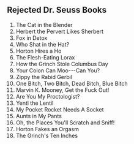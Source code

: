 <div id="wikitext">

<div style="display: none;">

Summary:unfortunate titles Parent:(Main.)<span
class="wikiword">[HumourousStuff](http://wiki.tamouse.org?n=Main.HumourousStuff?action=print)</span>
<span
class="wikiword">[IncludeMe](http://wiki.tamouse.org?n=Main.IncludeMe?action=edit)[?](http://wiki.tamouse.org?n=Main.IncludeMe?action=edit)</span>:[HumourousStuff](http://wiki.tamouse.org?n=Main.HumourousStuff?action=print)
Categories:[Articles](http://wiki.tamouse.org?n=Category.Articles),[Humour](http://wiki.tamouse.org?n=Category.Humour),[Collections](http://wiki.tamouse.org?n=Category.Collections)
Tags: dr seuss

</div>

<div class="vspace">

</div>

Rejected Dr. Seuss Books
------------------------

1.  The Cat in the Blender
2.  Herbert the Pervert Likes Sherbert
3.  Fox in Detox
4.  Who Shat in the Hat?
5.  Horton Hires a Ho
6.  The Flesh-Eating Lorax
7.  How the Grinch Stole Columbus Day
8.  Your Colon Can Moo---Can You?
9.  Zippy the Rabid Gerbil
10. One Bitch, Two Bitch, Dead Bitch, Blue Bitch
11. Marvin K. Mooney, Get the Fuck Out!
12. Are You My Proctologist?
13. Yentl the Lentil
14. My Pocket Rocket Needs A Socket
15. Aunts in My Pants
16. Oh, the Places You'll Scratch and Sniff!
17. Horton Fakes an Orgasm
18. The Grinch's Ten Inches

<div class="vspace">

</div>

</div>
